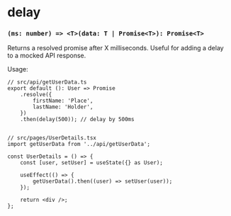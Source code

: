 # delay

### `(ms: number) => <T>(data: T | Promise<T>): Promise<T>`

Returns a resolved promise after X milliseconds. Useful for adding a delay to a mocked API response.

Usage:
```tsx
// src/api/getUserData.ts
export default (): User => Promise
    .resolve({
        firstName: 'Place',
        lastName: 'Holder',
    })
    .then(delay(500)); // delay by 500ms


// src/pages/UserDetails.tsx
import getUserData from '../api/getUserData';

const UserDetails = () => {
    const [user, setUser] = useState({} as User);

    useEffect(() => {
        getUserData().then((user) => setUser(user));
    });

    return <div />;
};
```

